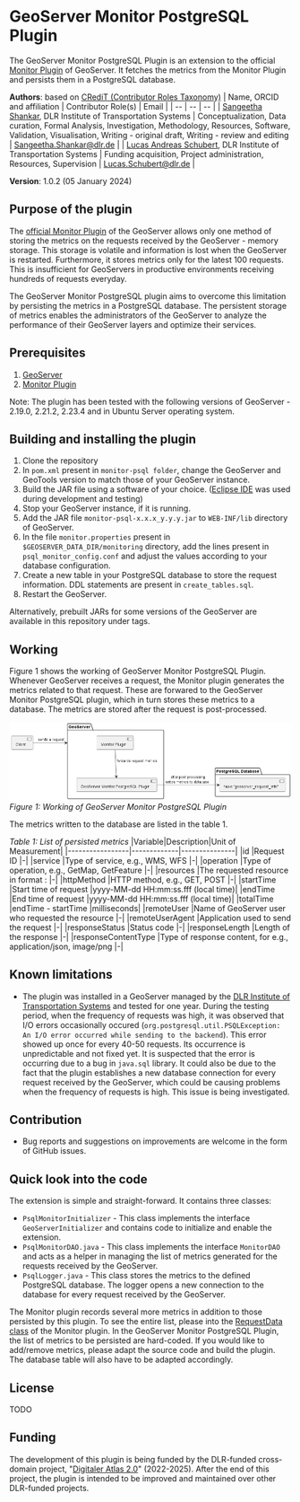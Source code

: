 # GeoServer Monitor PostgreSQL Plugin

The GeoServer Monitor PostgreSQL Plugin is an extension to the official [Monitor Plugin](https://docs.geoserver.org/latest/en/user/extensions/monitoring/index.html) of GeoServer. It fetches the metrics from the Monitor Plugin and persists them in a PostgreSQL database. 

**Authors**: 
based on [CRediT (Contributor Roles Taxonomy)](https://credit.niso.org/)
| Name, ORCID and affiliation | Contributor Role(s) | Email |
| -- | -- | -- |
| [Sangeetha Shankar](https://orcid.org/0000-0003-0387-7740), DLR Institute of Transportation Systems | Conceptualization, Data curation, Formal Analysis, Investigation, Methodology, Resources, Software, Validation, Visualisation, Writing - original draft, Writing - review and editing | Sangeetha.Shankar@dlr.de |
| [Lucas Andreas Schubert](https://orcid.org/0000-0002-5516-5326), DLR Institute of Transportation Systems | Funding acquisition, Project administration, Resources, Supervision | Lucas.Schubert@dlr.de |


**Version**: 1.0.2 (05 January 2024)

## Purpose of the plugin

The [official Monitor Plugin](https://docs.geoserver.org/latest/en/user/extensions/monitoring/index.html) of the GeoServer allows only one method of storing the metrics on the requests received by the GeoServer - memory storage. This storage is volatile and information is lost when the GeoServer is restarted. Furthermore, it stores metrics only for the latest 100 requests. This is insufficient for GeoServers in productive environments receiving hundreds of requests everyday.  

The GeoServer Monitor PostgreSQL plugin aims to overcome this limitation by persisting the metrics in a PostgreSQL database. The persistent storage of metrics enables the administrators of the GeoServer to analyze the performance of their GeoServer layers and optimize their services.


## Prerequisites

1. [GeoServer](https://geoserver.org/download/)
2. [Monitor Plugin](https://docs.geoserver.org/latest/en/user/extensions/monitoring/index.html)

Note: The plugin has been tested with the following versions of GeoServer - 2.19.0, 2.21.2, 2.23.4 and in Ubuntu Server operating system.

## Building and installing the plugin

1. Clone the repository 
2. In `pom.xml` present in `monitor-psql folder`, change the GeoServer and GeoTools version to match those of your GeoServer instance.
3. Build the JAR file using a software of your choice. ([Eclipse IDE](https://eclipseide.org/) was used during development and testing)
4. Stop your GeoServer instance, if it is running.
5. Add the JAR file `monitor-psql-x.x.x_y.y.y.jar` to `WEB-INF/lib` directory of GeoServer.
6. In the file `monitor.properties` present in `$GEOSERVER_DATA_DIR/monitoring` directory, add the lines present in `psql_monitor_config.conf` and adjust the values according to your database configuration.
7. Create a new table in your PostgreSQL database to store the request information. DDL statements are present in `create_tables.sql`.
8. Restart the GeoServer.

Alternatively, prebuilt JARs for some versions of the GeoServer are available in this repository under tags. 

## Working

Figure 1 shows the working of GeoServer Monitor PostgreSQL Plugin. Whenever GeoServer receives a request, the Monitor plugin generates the metrics related to that request. These are forwared to the GeoServer Monitor PostgreSQL plugin, which in turn stores these metrics to a database. The metrics are stored after the request is post-processed.

![plantuml.png](./plantuml.png)
*Figure 1: Working of GeoServer Monitor PostgreSQL Plugin*

The metrics written to the database are listed in the table 1.

*Table 1: List of persisted metrics*
|Variable|Description|Unit of Measurement|
|-----------------|-------------|---------------|
|id	|Request ID	|-|
|service	|Type of service, e.g., WMS, WFS	|-|
|operation	|Type of operation, e.g., GetMap, GetFeature	|-|
|resources	|The requested resource in format <workspace>:<layerName>	|-|
|httpMethod	|HTTP method, e.g., GET, POST	|-|
|startTime	|Start time of request	|yyyy-MM-dd HH:mm:ss.fff (local time)|
|endTime	|End time of request	|yyyy-MM-dd HH:mm:ss.fff (local time)|
|totalTime	|endTime - startTime	|milliseconds|
|remoteUser	|Name of GeoServer user who requested the resource	|-|
|remoteUserAgent	|Application used to send the request	|-|
|responseStatus	|Status code	|-|
|responseLength	|Length of the response	|-|
|responseContentType	|Type of response content, for e.g., application/json, image/png	|-|

## Known limitations

* The plugin was installed in a GeoServer managed by the [DLR Institute of Transportation Systems](https://www.dlr.de/ts/en/desktopdefault.aspx/) and tested for one year. During the testing period, when the frequency of requests was high, it was observed that I/O errors occasionally occured (`org.postgresql.util.PSQLException: An I/O error occurred while sending to the backend`). This error showed up once for every 40-50 requests. Its occurrence is unpredictable and not fixed yet. It is suspected that the error is occurring due to a bug in `java.sql` library. It could also be due to the fact that the plugin establishes a new database connection for every request received by the GeoServer, which could be causing problems when the frequency of requests is high. This issue is being investigated.

## Contribution

* Bug reports and suggestions on improvements are welcome in the form of GitHub issues.

## Quick look into the code

The extension is simple and straight-forward. It contains three classes:
* `PsqlMonitorInitializer` - This class implements the interface `GeoServerInitializer` and contains code to initialize and enable the extension.
* `PsqlMonitorDAO.java` - This class implements the interface `MonitorDAO` and acts as a helper in managing the list of metrics generated for the requests received by the GeoServer.
* `PsqlLogger.java` - This class stores the metrics to the defined PostgreSQL database. The logger opens a new connection to the database for every request received by the GeoServer.

The Monitor plugin records several more metrics in addition to those persisted by this plugin. To see the entire list, please into the [RequestData class](https://github.com/geoserver/geoserver/blob/main/src/extension/monitor/core/src/main/java/org/geoserver/monitor/RequestData.java) of the Monitor plugin. In the GeoServer Monitor PostgreSQL Plugin, the list of metrics to be persisted are hard-coded. If you would like to add/remove metrics, please adapt the source code and build the plugin. The database table will also have to be adapted accordingly.

## License

TODO

## Funding

The development of this plugin is being funded by the DLR-funded cross-domain project, "[Digitaler Atlas 2.0](https://verkehrsforschung.dlr.de/de/projekte/digitaler-atlas-20-domaenenuebergreifende-softwareanwendungen-und-geodateninfrastrukturen)" (2022-2025). After the end of this project, the plugin is intended to be improved and maintained over other DLR-funded projects.


